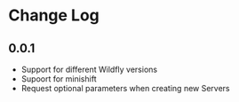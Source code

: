 # Change Log

## 0.0.1
- Support for different Wildfly versions
- Supoort for minishift
- Request optional parameters when creating new Servers